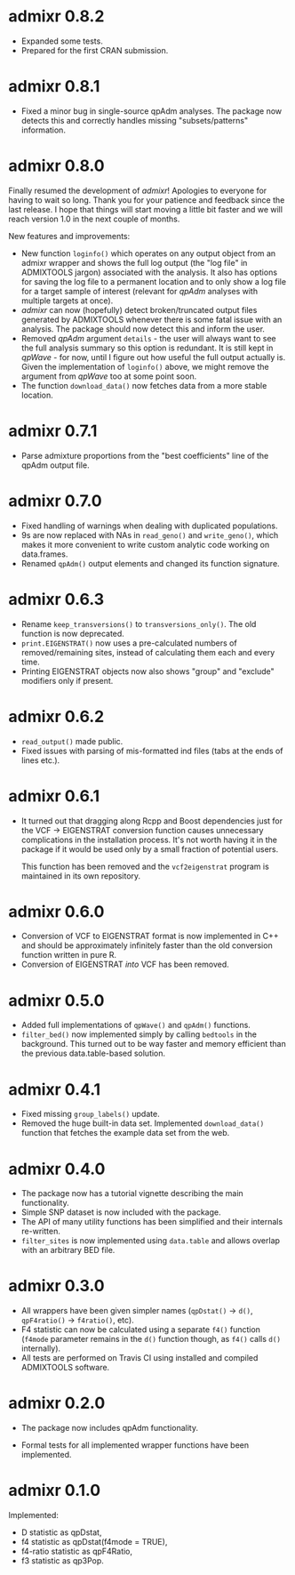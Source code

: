 # admixr 0.8.2

* Expanded some tests.
* Prepared for the first CRAN submission.

# admixr 0.8.1

* Fixed a minor bug in single-source qpAdm analyses. The package now detects
  this and correctly handles missing "subsets/patterns" information.

# admixr 0.8.0

Finally resumed the development of _admixr_! Apologies to everyone
for having to wait so long. Thank you for your patience and feedback since the last
release. I hope that things will start moving a little bit faster and we will
reach version 1.0 in the next couple of months.

New features and improvements:

* New function `loginfo()` which operates on any output object from an admixr wrapper
  and shows the full log output (the "log file" in ADMIXTOOLS jargon)
  associated with the analysis. It also has options for saving the log file to
  a permanent location and to only show a log file for a target sample of interest
  (relevant for _qpAdm_ analyses with multiple targets at once).
* _admixr_ can now (hopefully) detect broken/truncated output files generated
  by ADMIXTOOLS whenever there is some fatal issue with an analysis.
  The package should now detect this and inform the user.
* Removed _qpAdm_ argument `details` - the user will always want to see the
  full analysis summary so this option is redundant. It is still kept in
  _qpWave_ - for now, until I figure out how useful the full output actually is.
  Given the implementation of `loginfo()` above, we might remove the argument
  from _qpWave_ too at some point soon.
* The function `download_data()` now fetches data from a more stable location.

# admixr 0.7.1

* Parse admixture proportions from the "best coefficients" line of the qpAdm
  output file.

# admixr 0.7.0

* Fixed handling of warnings when dealing with duplicated populations.
* 9s are now replaced with NAs in `read_geno()` and `write_geno()`, which makes
  it more convenient to write custom analytic code working on data.frames.
* Renamed `qpAdm()` output elements and changed its function signature.

# admixr 0.6.3

* Rename `keep_transversions()` to `transversions_only()`. The old function is
  now deprecated.
* `print.EIGENSTRAT()` now uses a pre-calculated numbers of removed/remaining
  sites, instead of calculating them each and every time.
* Printing EIGENSTRAT objects now also shows "group" and "exclude" modifiers
  only if present.

# admixr 0.6.2

* `read_output()` made public.
* Fixed issues with parsing of mis-formatted ind files (tabs at the ends of
  lines etc.).

# admixr 0.6.1

* It turned out that dragging along Rcpp and Boost dependencies just for the
  VCF -> EIGENSTRAT conversion function causes unnecessary complications in
  the installation process. It's not worth having it in the package if it
  would be used only by a small fraction of potential users.

  This function has been removed and the `vcf2eigenstrat` program is maintained
  in its own repository.

# admixr 0.6.0

* Conversion of VCF to EIGENSTRAT format is now implemented in C++ and should
  be approximately infinitely faster than the old conversion function written
  in pure R.
* Conversion of EIGENSTRAT _into_ VCF has been removed.

# admixr 0.5.0

* Added full implementations of `qpWave()` and `qpAdm()` functions.
* `filter_bed()` now implemented simply by calling `bedtools` in the background.
  This turned out to be way faster and memory efficient than the previous
  data.table-based solution.

# admixr 0.4.1

* Fixed missing `group_labels()` update.
* Removed the huge built-in data set. Implemented `download_data()` function
  that fetches the example data set from the web.

# admixr 0.4.0

* The package now has a tutorial vignette describing the main functionality.
* Simple SNP dataset is now included with the package.
* The API of many utility functions has been simplified and their internals
  re-written.
* `filter_sites` is now implemented using `data.table` and allows overlap with
  an arbitrary BED file.

# admixr 0.3.0

* All wrappers have been given simpler names (`qpDstat()` -> `d()`,
  `qpF4ratio()` -> `f4ratio()`, etc).
* F4 statistic can now be calculated using a separate `f4()` function (`f4mode`
  parameter remains in the `d()` function though, as `f4()` calls `d()`
  internally).
* All tests are performed on Travis CI using installed and compiled ADMIXTOOLS
  software.

# admixr 0.2.0

* The package now includes qpAdm functionality.

* Formal tests for all implemented wrapper functions have been implemented.

# admixr 0.1.0

Implemented:

* D statistic as qpDstat,
* f4 statistic as qpDstat(f4mode = TRUE),
* f4-ratio statistic as qpF4Ratio,
* f3 statistic as qp3Pop.
